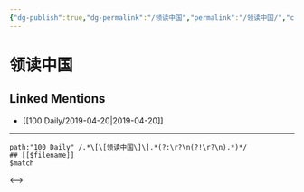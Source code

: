 ```yaml
---
{"dg-publish":true,"dg-permalink":"/领读中国","permalink":"/领读中国/","created":"2023-03-12T16:32:18.915+08:00","updated":"2023-03-12T16:32:19.300+08:00"}
---
```


# 领读中国

## Linked Mentions
- [[100 Daily/2019-04-20\|2019-04-20]]


---

```expander
path:"100 Daily" /.*\[\[领读中国\]\].*(?:\r?\n(?!\r?\n).*)*/
## [[$filename]]
$match
```

<-->